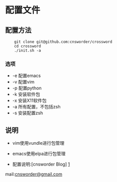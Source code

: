 配置文件
=========

配置方法
--------    

```
    git clone git@github.com:cnsworder/crossword  
    cd crossword
    ./init.sh -a
```

### 选项

+ -e 配置emacs
+ -v 配置vim
+ -p 配置python
+ -k 安装软件包
+ -x 安装X11软件包
+ -a 所有配置，不包括zsh
+ -s 安装配置zsh   

说明
-----

  + vim使用vundle进行包管理
  + emacs使用elpa进行包管理  
  
  + 配置说明:[cnsworder Blog] [1]   
  
mail:[cnsworder@gmail.com](mailto:cnsowrder@gmail.com)

[1]: http://blog.csdn.net/cnsword  "Blog"
